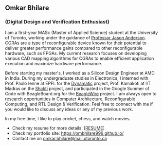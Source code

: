 ## Omkar Bhilare
### (Digital Design and Verification Enthusiast)


I am a first-year MASc (Master of Applied Science) student at the University of Toronto, working under the guidance of [Professor Jason Anderson](https://janders.eecg.utoronto.ca/). CGRAs are a type of reconfigurable device known for their potential to deliver greater performance gains compared to other reconfigurable hardware, such as FPGAs. My current research focuses on developing various CAD mapping algorithms for CGRAs to enable efficient application execution and maximize hardware performance.

Before starting my master's, I worked as a Silicon Design Engineer at AMD in India. During my undergraduate studies in Electronics, I interned with Prof. Paolo Ienne at EPFL for the [Dynamatic](https://dynamatic.epfl.ch/) project, Prof. Kamakoti at IIT Madras on the [Shakti](https://shakti.org.in/) project, and participated in the Google Summer of Code with BeagleBoard.org for the [BeagleWire](https://beaglewire.github.io/) project. I am always open to research opportunities in Computer Architecture, Reconfigurable Computing, and RTL Design & Verification. Feel free to connect with me if you would like to discuss any ideas or any of my previous work.

In my free time, I like to play cricket, chess, and watch movies.

- Check my resume for more details: [[RESUME]](https://ombhilare999.github.io/assets/pdf/omkar_bhilare.pdf) 
- Check my portfolio site: https://ombhilare999.github.io/
- Contact me on omkar.bhilare@mail.utoronto.ca
